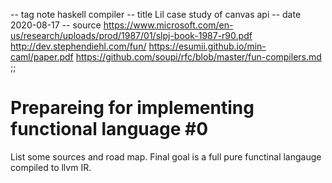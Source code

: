 -- tag note haskell compiler
-- title Lil case study of canvas api
-- date 2020-08-17
-- source https://www.microsoft.com/en-us/research/uploads/prod/1987/01/slpj-book-1987-r90.pdf
          http://dev.stephendiehl.com/fun/
          https://esumii.github.io/min-caml/paper.pdf
          https://github.com/soupi/rfc/blob/master/fun-compilers.md
;;
# Prepareing for implementing  functional language #0
List some sources and road map. Final goal is a full pure functinal langauge compiled to llvm IR.

